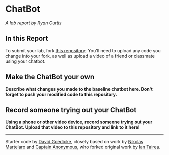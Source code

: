 # ChatBot

*A lab report by Ryan Curtis*

## In this Report

To submit your lab, fork [this repository](https://github.com/FAR-Lab/IDD-Fa18-Lab6). You'll need to upload any code you change into your fork, as well as upload a video of a friend or classmate using your chatbot.

## Make the ChatBot your own

**Describe what changes you made to the baseline chatbot here. Don't forget to push your modified code to this repository.**

## Record someone trying out your ChatBot

**Using a phone or other video device, record someone trying out your ChatBot. Upload that video to this repository and link to it here!**

---
Starter code by [David Goedicke](mailto:da.goedicke@gmail.com), closely based on work by [Nikolas Martelaro](mailto:nmartelaro@gmail.com) and [Captain Anonymous](https://codepen.io/anon/pen/PEVYXz), who forked original work by [Ian Tairea](https://codepen.io/mrtairea/pen/yJapwv).
